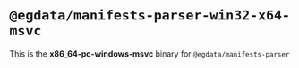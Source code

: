 # `@egdata/manifests-parser-win32-x64-msvc`

This is the **x86_64-pc-windows-msvc** binary for `@egdata/manifests-parser`
